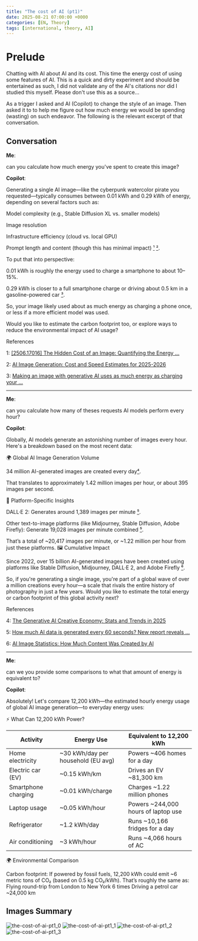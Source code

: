 ```yaml
---
title: "The cost of AI (pt1)"
date: 2025-08-21 07:00:00 +0000
categories: [EN, Theory]
tags: [international, theory, AI]
---
```


# Prelude

Chatting with AI about AI and its cost. This time the energy cost of using some features of AI.
This is a quick and dirty experiment and should be entertained as such, I did not validate any of the AI's citations nor did I studied this myself. Please don't use this as a source...

As a trigger I asked and AI (Copilot) to change the style of an image. Then asked it to to help me figure out how much energy we would be spending (wasting) on such endeavor. 
The following is the relevant excerpt of that conversation.

## Conversation
**Me**:

can you calculate how much energy you've spent to create this image?


**Copilot**:

Generating a single AI image—like the cyberpunk watercolor pirate you requested—typically consumes between 0.01 kWh and 0.29 kWh of energy, depending on several factors such as:

Model complexity (e.g., Stable Diffusion XL vs. smaller models)

Image resolution

Infrastructure efficiency (cloud vs. local GPU)

Prompt length and content (though this has minimal impact) [¹] [²].

To put that into perspective:

0.01 kWh is roughly the energy used to charge a smartphone to about 10–15%.

0.29 kWh is closer to a full smartphone charge or driving about 0.5 km in a gasoline-powered car [³].

So, your image likely used about as much energy as charging a phone once, or less if a more efficient model was used.

Would you like to estimate the carbon footprint too, or explore ways to reduce the environmental impact of AI usage?

References

1: [[2506.17016] The Hidden Cost of an Image: Quantifying the Energy ...](https://arxiv.org/abs/2506.17016)

[¹]: https://arxiv.org/abs/2506.17016

2: [AI Image Generation: Cost and Speed Estimates for 2025-2026](https://ithy.com/article/ai-image-generation-cost-speed-2025-2026-54wv7rof)

[²]: https://ithy.com/article/ai-image-generation-cost-speed-2025-2026-54wv7rof

3: [Making an image with generative AI uses as much energy as charging your ...](https://www.technologyreview.com/2023/12/01/1084189/making-an-image-with-generative-ai-uses-as-much-energy-as-charging-your-phone/)

[³]: https://www.technologyreview.com/2023/12/01/1084189/making-an-image-with-generative-ai-uses-as-much-energy-as-charging-your-phone/

---

**Me**:

can you calculate how many of theses requests AI models perform every hour?

**Copilot**:

Globally, AI models generate an astonishing number of images every hour. Here's a breakdown based on the most recent data:

🌍 Global AI Image Generation Volume

34 million AI-generated images are created every day[⁴].

That translates to approximately 1.42 million images per hour, or about 395 images per second.

🧠 Platform-Specific Insights

DALL·E 2: Generates around 1,389 images per minute [⁵].

Other text-to-image platforms (like Midjourney, Stable Diffusion, Adobe Firefly): Generate 19,028 images per minute combined [⁵].

That’s a total of ~20,417 images per minute, or ~1.22 million per hour from just these platforms.
🖼️ Cumulative Impact

Since 2022, over 15 billion AI-generated images have been created using platforms like Stable Diffusion, Midjourney, DALL·E 2, and Adobe Firefly [⁶].

So, if you're generating a single image, you're part of a global wave of over a million creations every hour—a scale that rivals the entire history of photography in just a few years.
Would you like to estimate the total energy or carbon footprint of this global activity next?

References

4: [The Generative AI Creative Economy: Stats and Trends in 2025](https://magichour.ai/blog/generative-ai-creative-economy-stats)

[⁴]: https://magichour.ai/blog/generative-ai-creative-economy-stats

5: [How much AI data is generated every 60 seconds? New report reveals ...](https://nzbusiness.co.nz/insight/how-much-ai-data-is-generated-every-60-seconds-new-report-reveals-global-ai-use)

[⁵]: https://nzbusiness.co.nz/insight/how-much-ai-data-is-generated-every-60-seconds-new-report-reveals-global-ai-use

6: [AI Image Statistics: How Much Content Was Created by AI](https://journal.everypixel.com/ai-image-statistics)

[⁶]: https://journal.everypixel.com/ai-image-statistics

---

**Me**:

can we you provide some comparisons to what that amount of energy is equivalent to?


**Copilot**:


Absolutely! Let's compare 12,200 kWh—the estimated hourly energy usage of global AI image generation—to everyday energy uses:

⚡ What Can 12,200 kWh Power?

| Activity | Energy Use | Equivalent to 12,200 kWh |
| --- | --- | --- |
| Home electricity | ~30 kWh/day per household (EU avg) | Powers ~406 homes for a day |
| Electric car (EV) | ~0.15 kWh/km | Drives an EV ~81,300 km |
| Smartphone charging | ~0.01 kWh/charge | Charges ~1.22 million phones |
| Laptop usage | ~0.05 kWh/hour | Powers ~244,000 hours of laptop use |
| Refrigerator | ~1.2 kWh/day | Runs ~10,166 fridges for a day |
| Air conditioning | ~3 kWh/hour | Runs ~4,066 hours of AC |

🌍 Environmental Comparison

Carbon footprint: If powered by fossil fuels, 12,200 kWh could emit ~6 metric tons of CO₂ (based on 0.5 kg CO₂/kWh).
That’s roughly the same as:
Flying round-trip from London to New York 6 times
Driving a petrol car ~24,000 km

## Images Summary

![the-cost-of-ai-pt1_0](/assets/images/the-cost-of-ai-pt1_0.png)
![the-cost-of-ai-pt1_1](/assets/images/the-cost-of-ai-pt1_1.png)
![the-cost-of-ai-pt1_2](/assets/images/the-cost-of-ai-pt1_2.png)
![the-cost-of-ai-pt1_3](/assets/images/the-cost-of-ai-pt1_3.png)

